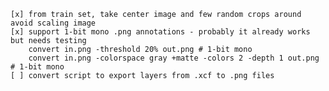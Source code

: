    [x] from train set, take center image and few random crops around avoid scaling image
    [x] support 1-bit mono .png annotations - probably it already works but needs testing
        convert in.png -threshold 20% out.png # 1-bit mono
        convert in.png -colorspace gray +matte -colors 2 -depth 1 out.png # 1-bit mono
    [ ] convert script to export layers from .xcf to .png files
